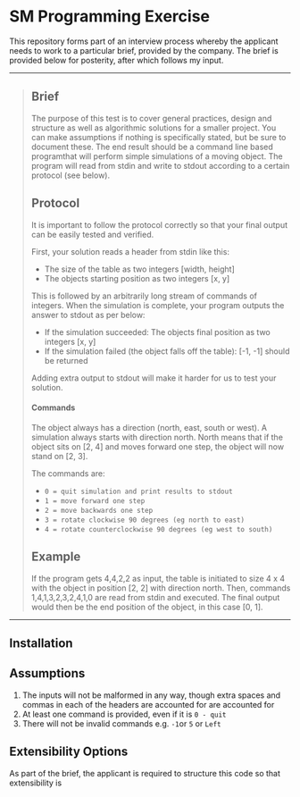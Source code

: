 ﻿# SM Programming Exercise

This repository forms part of an interview process whereby the applicant needs to work to a particular brief, provided by the company. The brief is provided below for posterity, after which follows my input.

___
>  ## Brief
> 
> The purpose of this test is to cover general practices, design and structure as well as
> algorithmic solutions for a smaller project.
> You can make assumptions if nothing is specifically stated, but ​be sure to document​ these.
> The end result should be a ​command line based program​ that will perform simple
> simulations of a moving object. The program will read from ​stdin​ and write to ​stdout
> according to a certain protocol (see below).
> 
> 
> ## Protocol
> It is important to ​follow the protocol ​correctly so that your final output can be easily
> tested and verified.
> 
> First, your solution reads a header from ​stdin​ like this:
> 
> * The size of the table as two integers [width, height]
> * The objects starting position as two integers [x, y]
> 
> This is followed by an arbitrarily long stream of commands of integers.
> When the simulation is complete, your program outputs the answer to ​stdout​ as per
> below:
> 
> * If the simulation succeeded: The objects final position as two integers [x, y]
> * If the simulation failed (the object falls off the table): [-1, -1] should be returned
> 
> Adding extra output to ​stdout​ will make it harder for us to test your solution.
> 
> #### Commands
> The object always has a direction (north, east, south or west). A simulation always starts
> with direction north. North means that if the object sits on [2, 4] and moves forward one
> step, the object will now stand on [2, 3].
> 
> The commands are:
> 
> * ```0 = quit simulation and print results to ​stdout```
> * ```1 = move forward one step```
> * ```2 = move backwards one step```
> * ```3 = rotate clockwise 90 degrees (eg north to east)```
> * ```4 = rotate counterclockwise 90 degrees (eg west to south)```
> 
> ## Example
> 
> If the program gets ​4,4,2,2​ as input, the table is initiated to size 4 x 4 with the object in
> position [2, 2] with direction north. Then, commands ​1,4,1,3,2,3,2,4,1,0​ are read
> from ​stdin​ and executed. The final output would then be the end position of the object,
> in this case ​[0, 1]​.
___

## Installation

## Assumptions
1. The inputs will not be malformed in any way, though extra spaces and commas in each of the headers are accounted for are accounted for
2. At least one command is provided, even if it is ```0 - quit```
3. There will not be invalid commands e.g. ```-1```or ```5``` or ```Left```

## Extensibility Options
As part of the brief, the applicant is required to structure this code so that extensibility is 